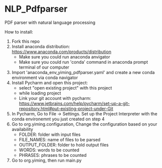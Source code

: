 # NLP_Pdfparser
PDF parser with natural language processing

How to install:
1. Fork this repo
2. Install anaconda distribution: https://www.anaconda.com/products/distribution
     * Make sure you could run anaconda anvigator
     * Make sure you could run 'conda' command in anaconda prompt terminal of our computer
4. Import 'anaconda_env_yiming_pdfparser.yaml' and create a new conda environment via conda navigator
5. Install Pycharm and open this project:
     * select "open existing project" with this project
     * while loading project
     * Link your git account with pycharm: https://www.jetbrains.com/help/pycharm/set-up-a-git-repository.html#put-existing-project-under-Git
6. In Pycharm, Go to File -> Settings. Set up the Project Interpreter with the conda environemnt you just created on step 4
7. Go to org.yiming.configuration, Change the configuration based on your availability
     * FOLDER: folder with input files
     * FILE_NAMES: name of files to be parsed
     * OUTPUT_FOLDER: folder to hold output files
     * WORDS: words to be counted
     * PHRASES: phrases to be counted
7. Go to org.yiming, then run main.py
